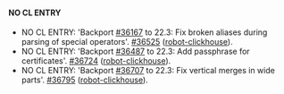 #### NO CL ENTRY

* NO CL ENTRY:  'Backport [#36167](https://github.com/ClickHouse/ClickHouse/issues/36167) to 22.3: Fix broken aliases during parsing of special operators'. [#36525](https://github.com/ClickHouse/ClickHouse/pull/36525) ([robot-clickhouse](https://github.com/robot-clickhouse)).
* NO CL ENTRY:  'Backport [#36487](https://github.com/ClickHouse/ClickHouse/issues/36487) to 22.3: Add passphrase for certificates'. [#36724](https://github.com/ClickHouse/ClickHouse/pull/36724) ([robot-clickhouse](https://github.com/robot-clickhouse)).
* NO CL ENTRY:  'Backport [#36707](https://github.com/ClickHouse/ClickHouse/issues/36707) to 22.3: Fix vertical merges in wide parts'. [#36795](https://github.com/ClickHouse/ClickHouse/pull/36795) ([robot-clickhouse](https://github.com/robot-clickhouse)).

